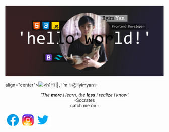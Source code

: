 ![plot](./img/jumbotron.jpg)

 align="center"><img src="https://github.com/ilyimyan/ilyimyan/blob/main/gif/meow_code.gif" width="50"><h1Hi 👋, I’m ✨@ilyimyan✨</h1><br>
<p align="center">
 <i>'The <b>more</b> i learn, the <b>less</b> i realize i know'</i><br>
-Socrates<br>
 catch me on :

[![facebook](/img/facebook.png 'Ilyim')](https://web.facebook.com/profile.php?id=100028377257427)[![instagram](/img/instagram.png 'ilyim_yan')](https://www.instagram.com/saroyan_yan/)[![twitter](/img/twitter.png '@ilyim_yan')](https://twitter.com/ilyimyan_yan)

